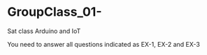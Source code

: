# GroupClass_01-
Sat class Arduino and IoT


You need to answer all questions indicated as EX-1, EX-2 and EX-3
